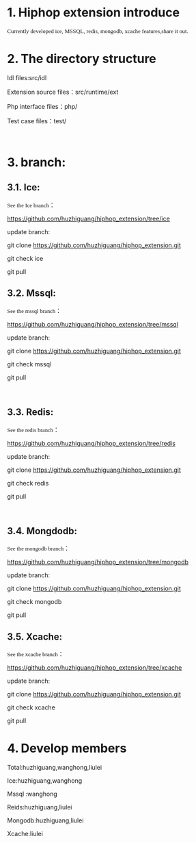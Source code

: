 <div><h1 style="margin-left:21.25pt;text-indent:-21.25pt"><span>1.<span style="font-weight:normal;font-size:7pt;font-family:'Times New Roman'">&nbsp;&nbsp;</span></span><span>Hiphop extension introduce</span></h1><p><span style="font-size:10.0pt;font-family:&quot">Currently de</span><span style="font-size:10.0pt;font-family:&quot">veloped ice, MSSQL, redis, mongodb, xcache features,share it out.</span></p>
<h1 style="margin-left:21.25pt;text-indent:-21.25pt"><span>2.<span style="font-weight:normal;font-size:7pt;font-family:'Times New Roman'">&nbsp;&nbsp;</span></span><span>The directory structure</span></h1><p><span>Idl files:src/idl</span></p>
<p><span>Extension source files</span><span style="font-family:宋体">：</span><span>src/runtime/ext</span></p>
<p><span>Php interface files</span><span style="font-family:宋体">：</span><span>php/</span></p>
<p><span>Test case files</span><span style="font-family:宋体">：</span><span>test/</span></p>
<p><span>&nbsp;</span></p>
<h1 style="margin-left:21.25pt;text-indent:-21.25pt"><span>3.<span style="font-weight:normal;font-size:7pt;font-family:'Times New Roman'">&nbsp;&nbsp;</span></span><span>branch:</span></h1><h2 style="margin-left:1.0cm;text-indent:-1.0cm"><span>3.1.<span style="font-weight:normal;font-size:7pt;font-family:'Times New Roman'">&nbsp; </span></span><span>Ice:</span></h2><p><span style="font-size:10.0pt;font-family:&quot">See the Ice </span><span style="font-size:10.0pt;font-family:&quot">branch</span><span style="font-family:宋体">：</span></p>
<p><span><a href="https://github.com/huzhiguang/hiphop_extension/tree/ice">https://github.com/huzhiguang/hiphop_extension/tree/ice</a></span></p>
<p><span>update branch:</span></p>
<p><span>git clone <a href="https://github.com/huzhiguang/hiphop_extension.git">https://github.com/huzhiguang/hiphop_extension.git</a></span></p>
<p><span>git check ice</span></p>
<p><span>git pull</span></p>
<h2 style="margin-left:1.0cm;text-indent:-1.0cm"><span>3.2.<span style="font-weight:normal;font-size:7pt;font-family:'Times New Roman'">&nbsp; </span></span><span>Mssql:</span></h2><p><span style="font-size:10.0pt;font-family:&quot">See the mssql </span><span style="font-size:10.0pt;font-family:&quot">branch</span><span style="font-family:宋体">：</span></p>
<p><span><a href="https://github.com/huzhiguang/hiphop_extension/tree/mssql">https://github.com/huzhiguang/hiphop_extension/tree/mssql</a></span></p>
<p><span>update branch:</span></p>
<p><span>git clone <a href="https://github.com/huzhiguang/hiphop_extension.git">https://github.com/huzhiguang/hiphop_extension.git</a></span></p>
<p><span>git check mssql</span></p>
<p><span>git pull</span></p>
<p><span>&nbsp;</span></p>
<h2 style="margin-left:1.0cm;text-indent:-1.0cm"><span>3.3.<span style="font-weight:normal;font-size:7pt;font-family:'Times New Roman'">&nbsp; </span></span><span>Redis:</span></h2><p><span style="font-size:10.0pt;font-family:&quot">See the redis </span><span style="font-size:10.0pt;font-family:&quot">branch</span><span style="font-family:宋体">：</span></p>
<p><span><a href="https://github.com/huzhiguang/hiphop_extension/tree/redis">https://github.com/huzhiguang/hiphop_extension/tree/redis</a></span></p>
<p><span>update branch:</span></p>
<p><span>git clone <a href="https://github.com/huzhiguang/hiphop_extension.git">https://github.com/huzhiguang/hiphop_extension.git</a></span></p>
<p><span>git check redis</span></p>
<p><span>git pull</span></p>
<p><span>&nbsp;</span></p>
<h2 style="margin-left:1.0cm;text-indent:-1.0cm"><span>3.4.<span style="font-weight:normal;font-size:7pt;font-family:'Times New Roman'">&nbsp; </span></span><span>Mongdodb:</span></h2><p><span style="font-size:10.0pt;font-family:&quot">See the mongodb </span><span style="font-size:10.0pt;font-family:&quot">branch</span><span style="font-family:宋体">：</span></p>
<p><span><a href="https://github.com/huzhiguang/hiphop_extension/tree/mongodb">https://github.com/huzhiguang/hiphop_extension/tree/mongodb</a></span></p>
<p><span>update branch:</span></p>
<p><span>git clone <a href="https://github.com/huzhiguang/hiphop_extension.git">https://github.com/huzhiguang/hiphop_extension.git</a></span></p>
<p><span>git check mongodb</span></p>
<p><span>git pull</span></p>
<h2 style="margin-left:1.0cm;text-indent:-1.0cm"><span>3.5.<span style="font-weight:normal;font-size:7pt;font-family:'Times New Roman'">&nbsp; </span></span><span>Xcache:</span></h2><p><span style="font-size:10.0pt;font-family:&quot">See the xcache </span><span style="font-size:10.0pt;font-family:&quot">branch</span><span style="font-family:宋体">：</span></p>
<p><span><a href="https://github.com/huzhiguang/hiphop_extension/tree/xcache">https://github.com/huzhiguang/hiphop_extension/tree/xcache</a></span></p>
<p><span>update branch:</span></p>
<p><span>git clone <a href="https://github.com/huzhiguang/hiphop_extension.git">https://github.com/huzhiguang/hiphop_extension.git</a></span></p>
<p><span>git check xcache</span></p>
<p><span>git pull</span></p>
<h1 style="margin-left:21.25pt;text-indent:-21.25pt"><span>4.<span style="font-weight:normal;font-size:7pt;font-family:'Times New Roman'">&nbsp;&nbsp;</span></span><span>Develop members</span></h1><p><span>Total:huzhiguang,wanghong,liulei</span></p>
<p><span>Ice:huzhiguang,wanghong</span></p>
<p><span>Mssql :wanghong</span></p>
<p><span>Reids:huzhiguang,liulei</span></p>
<p><span>Mongodb:huzhiguang,liulei</span></p>
<p><span>Xcache:liulei</span></p>
</div>
